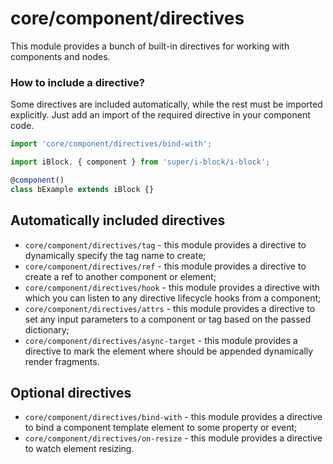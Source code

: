 # core/component/directives

This module provides a bunch of built-in directives for working with components and nodes.

### How to include a directive?

Some directives are included automatically, while the rest must be imported explicitly.
Just add an import of the required directive in your component code.

```js
import 'core/component/directives/bind-with';

import iBlock, { component } from 'super/i-block/i-block';

@component()
class bExample extends iBlock {}
```

## Automatically included directives

* `core/component/directives/tag` - this module provides a directive to dynamically specify the tag name to create;
* `core/component/directives/ref` - this module provides a directive to create a ref to another component or element;
* `core/component/directives/hook` - this module provides a directive with which you can listen to any directive lifecycle hooks from a component;
* `core/component/directives/attrs` - this module provides a directive to set any input parameters to a component or tag based on the passed dictionary;
* `core/component/directives/async-target` - this module provides a directive to mark the element where should be appended dynamically render fragments.

## Optional directives

* `core/component/directives/bind-with` - this module provides a directive to bind a component template element to some property or event;
* `core/component/directives/on-resize` - this module provides a directive to watch element resizing.
